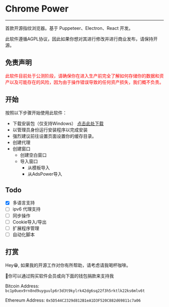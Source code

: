 # Chrome Power

---

首款开源指纹浏览器。基于 Puppeteer、Electron、React 开发。

此软件遵循AGPL协议，因此如果你想对其进行修改并进行商业发布，请保持开源。

## 免责声明

<p style="color: red;">
此软件目前处于公测阶段，请确保你在进入生产前完全了解如何存储你的数据和资产以及可能存在的风险，因为由于操作错误导致的任何资产损失，我们概不负责。
</p>

## 开始

按照以下步骤开始使用此软件：

- 下载安装包（仅支持Windows） [点击此处下载](https://github.com/zmzimpl/chrome-power-app/releases)
- 以管理员身份运行安装程序以完成安装
- 强烈建议前往设置页面设置你的缓存目录。
- 创建代理
- 创建窗口
  - 创建空白窗口
  - 导入窗口
    - 从模板导入
    - 从AdsPower导入

## Todo

- [x] 多语言支持
- [ ] ipv6 代理支持
- [ ] 同步操作
- [ ] Cookie导入/导出
- [ ] 扩展程序管理
- [ ] 自动化脚本

## 打赏

Hey😁, 如果我的开源工作对你有所帮助，请考虑请我喝杯咖啡。

🙌你可以通过购买软件会员或向下面的钱包捐款来支持我

Bitcoin Address: `bc1p0uex9rn8nd9uyguulp6r3d3t9kylrk42dg6sq22f3h5rktlk22ks6mlv6t`

Ethereum Address: `0x5D544C2329d812B1eA1D3F520C882d69811c7a06`
